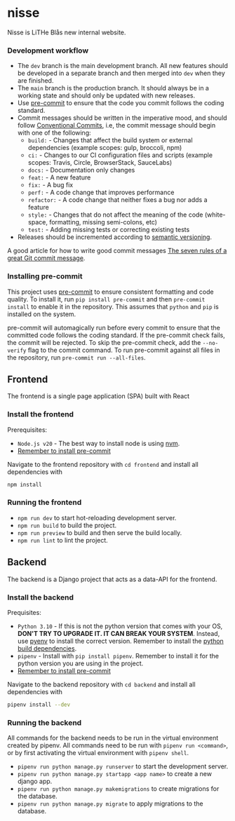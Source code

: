 # nisse

Nisse is LiTHe Blås new internal website.

### Development workflow

- The `dev` branch is the main development branch. All new features should be
  developed in a separate branch and then merged into `dev` when they are
  finished.
- The `main` branch is the production branch. It should always be in a working
  state and should only be updated with new releases.
- Use [pre-commit](#installing-pre-commit) to ensure that the code you commit
  follows the coding standard.
- Commit messages should be written in the imperative mood, and should follow
  [Conventional Commits](https://www.conventionalcommits.org/), i.e, the commit
  message should begin with one of the following:
    - `build:` - Changes that affect the build system or external dependencies
      (example scopes: gulp, broccoli, npm)
    - `ci:` - Changes to our CI configuration files and scripts (example
      scopes: Travis, Circle, BrowserStack, SauceLabs)
    - `docs:` - Documentation only changes
    - `feat:` - A new feature
    - `fix:` - A bug fix
    - `perf:` - A code change that improves performance
    - `refactor:` - A code change that neither fixes a bug nor adds a feature
    - `style:` - Changes that do not affect the meaning of the code
      (white-space, formatting, missing semi-colons, etc)
    - `test:` - Adding missing tests or correcting existing tests
- Releases should be incremented according to [semantic
  versioning](https://semver.org/).

A good article for how to write good commit messages [The seven rules of a
great Git commit
message](https://chris.beams.io/posts/git-commit/#seven-rules).

### Installing pre-commit

This project uses [pre-commit](https://pre-commit.com/) to ensure consistent
formatting and code quality. To install it, run `pip install pre-commit` and
then `pre-commit install` to enable it in the repository. This assumes that
`python` and `pip` is installed on the system.

pre-commit will automagically run before every commit to ensure that the
committed code follows the coding standard. If the pre-commit check fails, the
commit will be rejected. To skip the pre-commit check, add the `--no-verify`
flag to the commit command. To run pre-commit against all files in the
repository, run `pre-commit run --all-files`.

## Frontend

The frontend is a single page application (SPA) built with React

### Install the frontend

Prerequisites:

- `Node.js v20` - The best way to install node is using
  [nvm](https://github.com/nvm-sh/nvm).
- [Remember to install pre-commit](#installing-pre-commit)

Navigate to the frontend repository with `cd frontend` and install all
dependencies with

```bash
npm install
```

### Running the frontend

- `npm run dev` to start hot-reloading development server.
- `npm run build` to build the project.
- `npm run preview` to build and then serve the build locally.
- `npm run lint` to lint the project.

## Backend

The backend is a Django project that acts as a data-API for the frontend.

### Install the backend

Prequisites:

- `Python 3.10` - If this is not the python version that comes with your OS,
  **DON'T TRY TO UPGRADE IT. IT CAN BREAK YOUR SYSTEM**. Instead, use
  [pyenv](https://github.com/pyenv/pyenv) to install the correct version.
  Remember to install the [python build
  dependencies](https://github.com/pyenv/pyenv#install-python-build-dependencies).
- `pipenv` - Install with `pip install pipenv`. Remember to install it for the
  python version you are using in the project.
- [Remember to install pre-commit](#installing-pre-commit)

Navigate to the backend repository with `cd backend` and install all
dependencies with

```bash
pipenv install --dev
```

### Running the backend

All commands for the backend needs to be run in the virtual environment created
by pipenv. All commands need to be run with `pipenv run <command>`, or by first
activating the virtual environment with `pipenv shell`.

- `pipenv run python manage.py runserver` to start the development server.
- `pipenv run python manage.py startapp <app name>` to create a new django app.
- `pipenv run python manage.py makemigrations` to create migrations for the
  database.
- `pipenv run python manage.py migrate` to apply migrations to the database.
